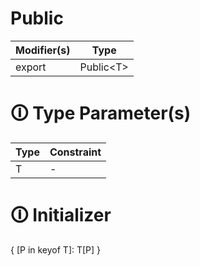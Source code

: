 # Public

| Modifier(s)                            | Type                     |
|----------------------------------------|--------------------------|
| export | Public&lt;T&gt; |

# &#128712; Type Parameter(s)

| Type | Constraint |
| ---- | ---------- |
| T    | -          |

# &#128712; Initializer

{ [P in keyof T]: T[P] }